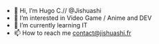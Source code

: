- 👋 Hi, I’m Hugo C.// @Jishuashi
- 👀 I’m interested in Video Game / Anime and DEV 
- 🌱 I’m currently learning IT
- 📫 How to reach me contact@jishuashi.fr

<!---
Jishuashi/Jishuashi is a ✨ special ✨ repository because its `README.md` (this file) appears on your GitHub profile.
You can click the Preview link to take a look at your changes.
--->
